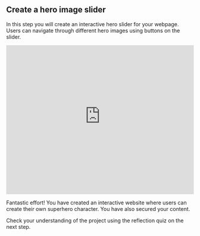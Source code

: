 ## Create a hero image slider

In this step you will create an interactive hero slider for your webpage. Users can navigate through different hero images using buttons on the slider.
<iframe src="https://staging-editor.raspberrypi.org/en/embed/viewer/comic-character-complete" width="100%" height="400" frameborder="0" marginwidth="0" marginheight="0" allowfullscreen> </iframe>

Fantastic effort! You have created an interactive website where users can create their own superhero character. You have also secured your content. 

Check your understanding of the project using the reflection quiz on the next step.